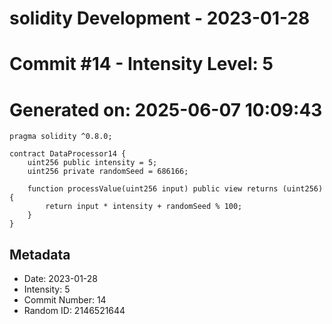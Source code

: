 ﻿# solidity Development - 2023-01-28
# Commit #14 - Intensity Level: 5
# Generated on: 2025-06-07 10:09:43
```solidity
pragma solidity ^0.8.0;

contract DataProcessor14 {
    uint256 public intensity = 5;
    uint256 private randomSeed = 686166;

    function processValue(uint256 input) public view returns (uint256) {
        return input * intensity + randomSeed % 100;
    }
}
```
## Metadata
- Date: 2023-01-28
- Intensity: 5
- Commit Number: 14
- Random ID: 2146521644
